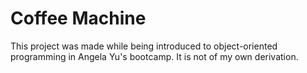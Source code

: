 # Coffee Machine
This project was made while being introduced to object-oriented programming in Angela Yu's bootcamp. It is not of my own derivation.
